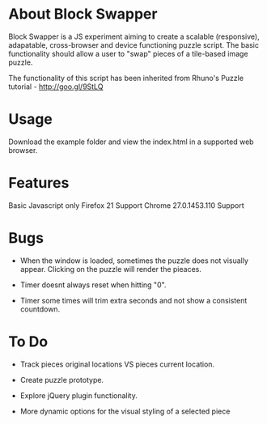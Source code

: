 About Block Swapper
===
Block Swapper is a JS experiment aiming to create a scalable (responsive), adapatable, cross-browser and device functioning puzzle script. The basic functionality should allow a user to "swap" pieces of a tile-based image puzzle.

The functionality of this script has been inherited from Rhuno's Puzzle tutorial - http://goo.gl/9StLQ

Usage
=====
Download the example folder and view the index.html in a supported web browser.

Features
===
Basic Javascript only
Firefox 21 Support
Chrome 27.0.1453.110 Support

Bugs
=====
- When the window is loaded, sometimes the puzzle does not visually appear. Clicking on the puzzle will render the pieaces.

- Timer doesnt always reset when hitting "0".

- Timer some times will trim extra seconds and not show a consistent countdown.

To Do
===
- Track pieces original locations VS pieces current location.

- Create puzzle prototype.

- Explore jQuery plugin functionality.

- More dynamic options for the visual styling of a selected piece